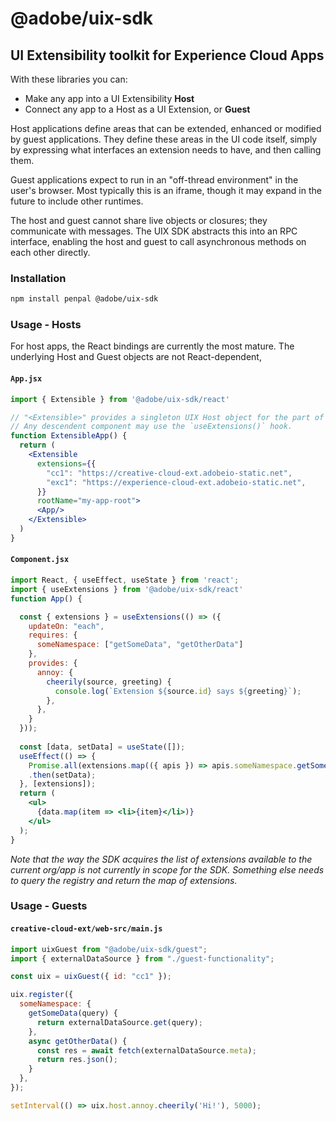 # @adobe/uix-sdk

## UI Extensibility toolkit for Experience Cloud Apps

With these libraries you can:

- Make any app into a UI Extensibility **Host**
- Connect any app to a Host as a UI Extension, or **Guest**

Host applications define areas that can be extended, enhanced or modified by guest applications. They define these areas in the UI code itself, simply by expressing what interfaces an extension needs to have, and then calling them.

Guest applications expect to run in an "off-thread environment" in the user's browser. Most typically this is an iframe, though it may expand in the future to include other runtimes.

The host and guest cannot share live objects or closures; they communicate with messages. The UIX SDK abstracts this into an RPC interface, enabling the host and guest to call asynchronous methods on each other directly.

### Installation

```sh
npm install penpal @adobe/uix-sdk
```

### Usage - Hosts

For host apps, the React bindings are currently the most mature. The underlying Host and Guest objects are not React-dependent,

#### `App.jsx`
```jsx
import { Extensible } from '@adobe/uix-sdk/react'

// "<Extensible>" provides a singleton UIX Host object for the part of the React app it contains.
// Any descendent component may use the `useExtensions()` hook.
function ExtensibleApp() {
  return (
    <Extensible
      extensions={{
        "cc1": "https://creative-cloud-ext.adobeio-static.net",
        "exc1": "https://experience-cloud-ext.adobeio-static.net",
      }}
      rootName="my-app-root">
      <App/>
    </Extensible>
  )
}
```

#### `Component.jsx`
```jsx
import React, { useEffect, useState } from 'react';
import { useExtensions } from '@adobe/uix-sdk/react'
function App() {

  const { extensions } = useExtensions(() => ({
    updateOn: "each",
    requires: {
      someNamespace: ["getSomeData", "getOtherData"]
    },
    provides: {
      annoy: {
        cheerily(source, greeting) {
          console.log(`Extension ${source.id} says ${greeting}`);
        },
      },
    }
  }));
  
  const [data, setData] = useState([]);
  useEffect(() => {
    Promise.all(extensions.map(({ apis }) => apis.someNamespace.getSomeData("query")))
    .then(setData);
  }, [extensions]);
  return (
    <ul>
      {data.map(item => <li>{item}</li>)}
    </ul>
  );
}
```

_Note that the way the SDK acquires the list of extensions available to the current org/app is not currently in scope for the SDK. Something else needs to query the registry and return the map of extensions._

### Usage - Guests

#### `creative-cloud-ext/web-src/main.js`
```js
import uixGuest from "@adobe/uix-sdk/guest";
import { externalDataSource } from "./guest-functionality";

const uix = uixGuest({ id: "cc1" });

uix.register({
  someNamespace: {
    getSomeData(query) {
      return externalDataSource.get(query);
    },
    async getOtherData() {
      const res = await fetch(externalDataSource.meta);
      return res.json();
    }
  },
});

setInterval(() => uix.host.annoy.cheerily('Hi!'), 5000);

```
